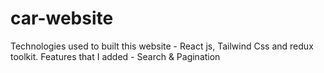 # car-website
Technologies used to built this website - React js, Tailwind Css and redux toolkit.
Features that I added - Search & Pagination
